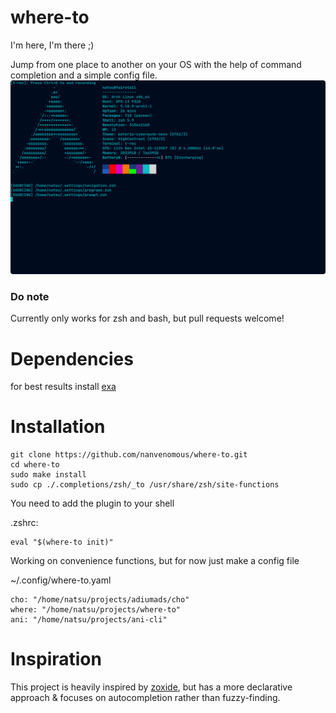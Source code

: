 # where-to

I'm here, I'm there ;)

Jump from one place to another on your OS with the help of command completion and a simple config file.
![demo](./.rsrc/where-to.gif)

### Do note
Currently only works for zsh and bash, but pull requests welcome!

# Dependencies
for best results install [exa](https://github.com/ogham/exa)

# Installation

```
git clone https://github.com/nanvenomous/where-to.git
cd where-to
sudo make install
sudo cp ./.completions/zsh/_to /usr/share/zsh/site-functions
```

You need to add the plugin to your shell

.zshrc:
```
eval "$(where-to init)"
```

Working on convenience functions, but for now just make a config file

~/.config/where-to.yaml
```
cho: "/home/natsu/projects/adiumads/cho"
where: "/home/natsu/projects/where-to"
ani: "/home/natsu/projects/ani-cli"
```

# Inspiration
This project is heavily inspired by [zoxide](https://github.com/ajeetdsouza/zoxide), but has a more declarative approach & focuses on autocompletion rather than fuzzy-finding.
